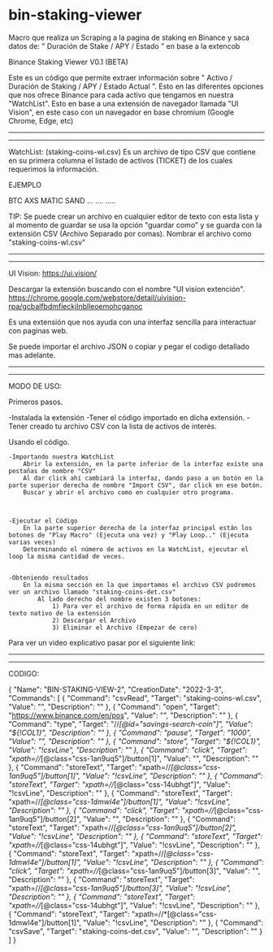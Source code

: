 # bin-staking-viewer
Macro que realiza un Scraping a la pagina de staking en Binance y saca datos de: " Duración de Stake / APY / Estado " en base a la extencob 

 
Binance Staking Viewer V0.1 (BETA)

Este es un código que permite extraer información sobre " Activo / Duración de Staking / APY / Estado Actual ". 
Esto en las diferentes opciones que nos ofrece Binance para cada activo que tengamos en nuestra "WatchList". 
Esto en base a una extensión de navegador llamada "UI Vision", en este caso con un navegador en base chromium (Google Chrome, Edge, etc)

---------------------------------------------------------------------------------------------------------------------------------------------
---------------------------------------------------------------------------------------------------------------------------------------------

WatchList: (staking-coins-wl.csv)
Es un archivo de tipo CSV que contiene en su primera columna el listado de activos (TICKET) de los cuales requerimos la información.

EJEMPLO


BTC
AXS
MATIC
SAND
...
....
.....

TIP:
Se puede crear un archivo en cualquier editor de texto con esta lista y al momento de guardar se usa la opción "guardar como" 
y se guarda con la extensión CSV (Archivo Separado por comas). Nombrar el archivo como "staking-coins-wl.csv"


---------------------------------------------------------------------------------------------------------------------------------------------
---------------------------------------------------------------------------------------------------------------------------------------------


UI Vision:
https://ui.vision/

Descargar la extensión buscando con el nombre "UI vision extención".
https://chrome.google.com/webstore/detail/uivision-rpa/gcbalfbdmfieckjlnblleoemohcganoc

Es una extensión que nos ayuda con una interfaz sencilla para interactuar con paginas web. 

Se puede importar el archivo JSON o copiar y pegar el codigo detallado mas adelante. 

---------------------------------------------------------------------------------------------------------------------------------------------
---------------------------------------------------------------------------------------------------------------------------------------------

MODO DE USO:

Primeros pasos.

-Instalada la extensión 
-Tener el código importado en dicha extensión.
-Tener creado tu archivo CSV con la lista de activos de interés.


Usando el código.

	-Importando nuestra WatchList 
		Abrir la extensión, en la parte inferior de la interfaz existe una pestañas de nombre "CSV"
		Al dar click ahí cambiará la interfaz, dando paso a un botón en la parte superior derecha de nombre "Import CSV", dar click en ese botón.
		Buscar y abrir el archivo como en cualquier otro programa.



	-Ejecutar el Código
		En la parte superior derecha de la interfaz principal están los botones de "Play Macro" (Ejecuta una vez) y "Play Loop.." (Ejecuta varias veces)
		Determinando el número de activos en la WatchList, ejecutar el loop la misma cantidad de veces.
	
	
	-Obteniendo resultados
		En la misma sección en la que importamos el archivo CSV podremos ver un archivo llamado "staking-coins-det.csv"
			Al lado derecho del nombre existen 3 botones:
				1) Para ver el archivo de forma rápida en un editor de texto nativo de la extensión 
				2) Descargar el Archivo
				3) Eliminar el Archivo (Empezar de cero)


Para ver un video explicativo pasar por el siguiente link:






---------------------------------------------------------------------------------------------------------------------------------------------
---------------------------------------------------------------------------------------------------------------------------------------------


CODIGO:



{
  "Name": "BIN-STAKING-VIEW-2",
  "CreationDate": "2022-3-3",
  "Commands": [
    {
      "Command": "csvRead",
      "Target": "staking-coins-wl.csv",
      "Value": "",
      "Description": ""
    },
    {
      "Command": "open",
      "Target": "https://www.binance.com/en/pos",
      "Value": "",
      "Description": ""
    },
    {
      "Command": "type",
      "Target": "//*[@id=\"savings-search-coin\"]",
      "Value": "${!COL1}",
      "Description": ""
    },
    {
      "Command": "pause",
      "Target": "1000",
      "Value": "",
      "Description": ""
    },
    {
      "Command": "store",
      "Target": "${!COL1}",
      "Value": "!csvLine",
      "Description": ""
    },
    {
      "Command": "click",
      "Target": "xpath=//*[@class=\"css-1an9uq5\"]/button[1]",
      "Value": "",
      "Description": ""
    },
    {
      "Command": "storeText",
      "Target": "xpath=//*[@class=\"css-1an9uq5\"]/button[1]",
      "Value": "!csvLine",
      "Description": ""
    },
    {
      "Command": "storeText",
      "Target": "xpath=//*[@class=\"css-14ubhgt\"]",
      "Value": "!csvLine",
      "Description": ""
    },
    {
      "Command": "storeText",
      "Target": "xpath=//*[@class=\"css-1dmwl4e\"]/button[1]",
      "Value": "!csvLine",
      "Description": ""
    },
    {
      "Command": "click",
      "Target": "xpath=//*[@class=\"css-1an9uq5\"]/button[2]",
      "Value": "",
      "Description": ""
    },
    {
      "Command": "storeText",
      "Target": "xpath=//*[@class=\"css-1an9uq5\"]/button[2]",
      "Value": "!csvLine",
      "Description": ""
    },
    {
      "Command": "storeText",
      "Target": "xpath=//*[@class=\"css-14ubhgt\"]",
      "Value": "!csvLine",
      "Description": ""
    },
    {
      "Command": "storeText",
      "Target": "xpath=//*[@class=\"css-1dmwl4e\"]/button[1]",
      "Value": "!csvLine",
      "Description": ""
    },
    {
      "Command": "click",
      "Target": "xpath=//*[@class=\"css-1an9uq5\"]/button[3]",
      "Value": "",
      "Description": ""
    },
    {
      "Command": "storeText",
      "Target": "xpath=//*[@class=\"css-1an9uq5\"]/button[3]",
      "Value": "!csvLine",
      "Description": ""
    },
    {
      "Command": "storeText",
      "Target": "xpath=//*[@class=\"css-14ubhgt\"]",
      "Value": "!csvLine",
      "Description": ""
    },
    {
      "Command": "storeText",
      "Target": "xpath=//*[@class=\"css-1dmwl4e\"]/button[1]",
      "Value": "!csvLine",
      "Description": ""
    },
    {
      "Command": "csvSave",
      "Target": "staking-coins-det.csv",
      "Value": "",
      "Description": ""
    }
  ]
}






 

